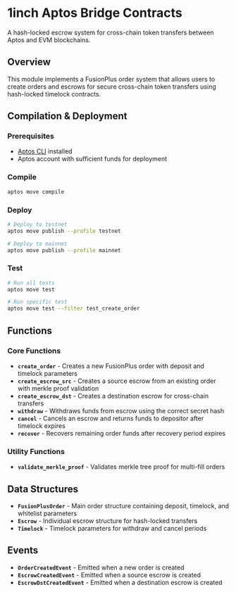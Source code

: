# 1inch Aptos Bridge Contracts

A hash-locked escrow system for cross-chain token transfers between Aptos and EVM blockchains.

## Overview

This module implements a FusionPlus order system that allows users to create orders and escrows for secure cross-chain token transfers using hash-locked timelock contracts.

## Compilation & Deployment

### Prerequisites
- [Aptos CLI](https://aptos.dev/cli-tools/aptos-cli-tool/install-aptos-cli/) installed
- Aptos account with sufficient funds for deployment

### Compile
```bash
aptos move compile
```

### Deploy
```bash
# Deploy to testnet
aptos move publish --profile testnet

# Deploy to mainnet
aptos move publish --profile mainnet
```

### Test
```bash
# Run all tests
aptos move test

# Run specific test
aptos move test --filter test_create_order
```

## Functions

### Core Functions

- **`create_order`** - Creates a new FusionPlus order with deposit and timelock parameters
- **`create_escrow_src`** - Creates a source escrow from an existing order with merkle proof validation
- **`create_escrow_dst`** - Creates a destination escrow for cross-chain transfers
- **`withdraw`** - Withdraws funds from escrow using the correct secret hash
- **`cancel`** - Cancels an escrow and returns funds to depositor after timelock expires
- **`recover`** - Recovers remaining order funds after recovery period expires

### Utility Functions

- **`validate_merkle_proof`** - Validates merkle tree proof for multi-fill orders

## Data Structures

- **`FusionPlusOrder`** - Main order structure containing deposit, timelock, and whitelist parameters
- **`Escrow`** - Individual escrow structure for hash-locked transfers
- **`Timelock`** - Timelock parameters for withdraw and cancel periods

## Events

- **`OrderCreatedEvent`** - Emitted when a new order is created
- **`EscrowCreatedEvent`** - Emitted when a source escrow is created
- **`EscrowDstCreatedEvent`** - Emitted when a destination escrow is created
